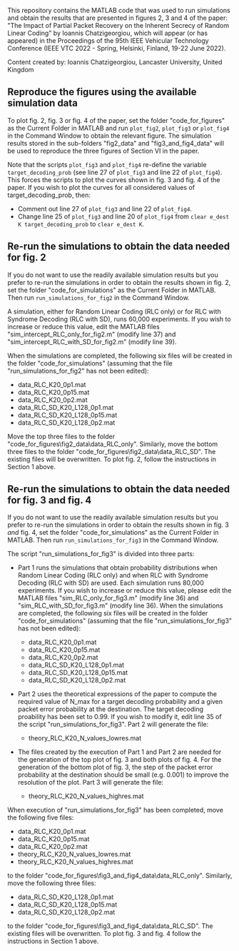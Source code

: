 This repository contains the MATLAB code that was used to run simulations and obtain the results that are presented in figures 2, 3 and 4 of the paper:
"The Impact of Partial Packet Recovery on the Inherent Secrecy of Random Linear Coding" by Ioannis Chatzigeorgiou, which will appear (or has appeared) in the Proceedings of the 95th IEEE Vehicular Technology Conference (IEEE VTC 2022 - Spring, Helsinki, Finland, 19-22 June 2022).

Content created by:
Ioannis Chatzigeorgiou, Lancaster University, United Kingdom

## Reproduce the figures using the available simulation data

To plot fig. 2, fig. 3 or fig. 4 of the paper, set the folder "code_for_figures" as the Current Folder in MATLAB and run `plot_fig2`, `plot_fig3` or `plot_fig4` in the Command Window to obtain the relevant figure. The simulation results stored in the sub-folders "fig2_data" and "fig3_and_fig4_data" will be used to reproduce the three figures of Section VI in the paper. 

Note that the scripts `plot_fig3` and `plot_fig4` re-define the variable `target_decoding_prob` (see line 27 of `plot_fig3` and line 22 of `plot_fig4`). This forces the scripts to plot the curves shown in fig. 3 and fig. 4 of the paper. If you wish to plot the curves for all considered values of target_decoding_prob, then:
- Comment out line 27 of `plot_fig3` and line 22 of `plot_fig4`.
- Change line 25 of `plot_fig3` and line 20 of `plot_fig4` from `clear e_dest K target_decoding_prob` to `clear e_dest K`.

## Re-run the simulations to obtain the data needed for fig. 2

If you do not want to use the readily available simulation results but you prefer to re-run the simulations in order to obtain the results shown in fig. 2, set the folder "code_for_simulations" as the Current Folder in MATLAB. Then run `run_simulations_for_fig2` in the Command Window.

A simulation, either for Random Linear Coding (RLC only) or for RLC with Syndrome Decoding (RLC with SD), runs 60,000 experiments. If you wish to increase or reduce this value, edit the MATLAB files "sim_intercept_RLC_only_for_fig2.m" (modify line 37) and "sim_intercept_RLC_with_SD_for_fig2.m" (modify line 39).

When the simulations are completed, the following six files will be created in the folder "code_for_simulations" (assuming that the file "run_simulations_for_fig2" has not been edited):
- data_RLC_K20_0p1.mat
- data_RLC_K20_0p15.mat
- data_RLC_K20_0p2.mat
- data_RLC_SD_K20_L128_0p1.mat
- data_RLC_SD_K20_L128_0p15.mat
- data_RLC_SD_K20_L128_0p2.mat

Move the top three files to the folder "code_for_figures\fig2_data\data_RLC_only". Similarly, move the bottom three files to the folder "code_for_figures\fig2_data\data_RLC_SD". The existing files will be overwritten. To plot fig. 2, follow the instructions in Section 1 above.

## Re-run the simulations to obtain the data needed for fig. 3 and fig. 4

If you do not want to use the readily available simulation results but you prefer to re-run the simulations in order to obtain the results shown in fig. 3 *and* fig. 4, set the folder "code_for_simulations" as the Current Folder in MATLAB. Then run `run_simulations_for_fig3` in the Command Window.

The script "run_simulations_for_fig3" is divided into three parts:

- Part 1 runs the simulations that obtain probability distributions when Random Linear Coding (RLC only) and when RLC with Syndrome Decoding (RLC with SD) are used. Each simulation runs 80,000 experiments. If you wish to increase or reduce this value, please edit the MATLAB files "sim_RLC_only_for_fig3.m" (modify line 36) and "sim_RLC_with_SD_for_fig3.m" (modify line 36). When the simulations are completed, the following six files will be created in the folder "code_for_simulations" (assuming that the file "run_simulations_for_fig3" has not been edited):
  - data_RLC_K20_0p1.mat
  - data_RLC_K20_0p15.mat
  - data_RLC_K20_0p2.mat
  - data_RLC_SD_K20_L128_0p1.mat
  - data_RLC_SD_K20_L128_0p15.mat
  - data_RLC_SD_K20_L128_0p2.mat

- Part 2 uses the theoretical expressions of the paper to compute the required value of N_max for a target decoding probability and a given packet error probability at the destination. The target decoding proability has been set to 0.99. If you wish to modify it, edit line 35 of the script "run_simulations_for_fig3". Part 2 will generate the file:
  - theory_RLC_K20_N_values_lowres.mat

- The files created by the execution of Part 1 and Part 2 are needed for the generation of the top plot of fig. 3 and both plots of fig. 4. For the generation of the bottom plot of fig. 3, the step of the packet error probability at the destination should be small (e.g. 0.001) to improve the resolution of the plot. Part 3 will generate the file:
  - theory_RLC_K20_N_values_highres.mat

When execution of "run_simulations_for_fig3" has been completed, move the following five files:
- data_RLC_K20_0p1.mat
- data_RLC_K20_0p15.mat
- data_RLC_K20_0p2.mat
- theory_RLC_K20_N_values_lowres.mat
- theory_RLC_K20_N_values_highres.mat

to the folder "code_for_figures\fig3_and_fig4_data\data_RLC_only". Similarly, move the following three files:
- data_RLC_SD_K20_L128_0p1.mat
- data_RLC_SD_K20_L128_0p15.mat
- data_RLC_SD_K20_L128_0p2.mat

to the folder "code_for_figures\fig3_and_fig4_data\data_RLC_SD". The existing files will be overwritten. To plot fig. 3 and fig. 4 follow the instructions in Section 1 above.
